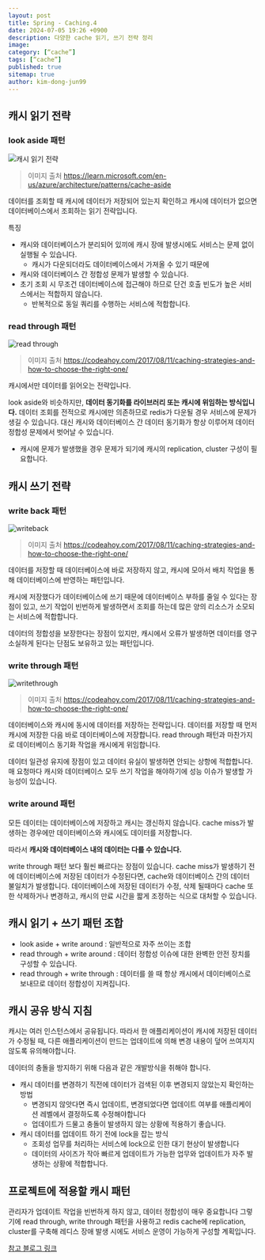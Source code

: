 ```yaml
---
layout: post
title: Spring - Caching.4
date: 2024-07-05 19:26 +0900
description: 다양한 cache 읽기, 쓰기 전략 정리
image:
category: [“cache”]
tags: [“cache”]
published: true
sitemap: true
author: kim-dong-jun99
---
```


## 캐시 읽기 전략

### look aside 패턴

![캐시 읽기 전략](https://learn.microsoft.com/en-us/azure/architecture/patterns/_images/cache-aside-diagram.png)
> 이미지 출처 https://learn.microsoft.com/en-us/azure/architecture/patterns/cache-aside

데이터를 조회할 때 캐시에 데이터가 저장되어 있는지 확인하고 캐시에 데이터가 없으면 데이터베이스에서 조회하는 읽기 전략입니다. 

특징 
- 캐시와 데이터베이스가 분리되어 있끼에 캐시 장애 발생시에도 서비스는 문제 없이 실행될 수 있습니다.
	- 캐시가 다운되더라도 데이터베이스에서 가져올 수 있기 때문에
- 캐시와 데이터베이스 간 정합성 문제가 발생할 수 있습니다.
- 초기 조회 시 무조건 데이터베이스에 접근해야 하므로 단건 호출 빈도가 높은 서비스에서는 적합하지 않습니다.
	- 반복적으로 동일 쿼리를 수행하는 서비스에 적합합니다.
	
### read through 패턴

![read through](https://codeahoy.com/img/read-through.png)
> 이미지 출처 https://codeahoy.com/2017/08/11/caching-strategies-and-how-to-choose-the-right-one/

캐시에서만 데이터를 읽어오는 전략입니다.

look aside와 비슷하지만, **데이터 동기화를 라이브러리 또는 캐시에 위임하는 방식입니다.**
데이터 조회를 전적으로 캐시에만 의존하므로 redis가 다운될 경우 서비스에 문제가 생길 수 있습니다. 대신 캐시와 데이터베이스 간 데이터 동기화가 항상 이루어져 데이터 정합성 문제에서 벗어날 수 있습니다.

- 캐시에 문제가 발생했을 경우 문제가 되기에 캐시의 replication, cluster 구성이 필요합니다.

## 캐시 쓰기 전략

### write back 패턴

![writeback](https://img1.daumcdn.net/thumb/R1280x0/?scode=mtistory2&fname=https%3A%2F%2Fblog.kakaocdn.net%2Fdn%2Fv5Y3R%2FbtrRBa5kwoz%2FWHclsCcEdxImBj0bLEfSc1%2Fimg.png)
> 이미지 출처 https://codeahoy.com/2017/08/11/caching-strategies-and-how-to-choose-the-right-one/

데이터를 저장할 때 데이터베이스에 바로 저장하지 않고, 캐시에 모아서 배치 작업을 통해 데이터베이스에 반영하는 패턴입니다.

캐시에 저장했다가 데이터베이스에 쓰기 때문에 데이터베이스 부하를 줄일 수 있다는 장점이 있고, 쓰기 작업이 빈번하게 발생하면서 조회를 하는데 많은 양의 리소스가 소모되는 서비스에 적합합니다.

데이터의 정합성을 보장한다는 장점이 있지만, 캐시에서 오류가 발생하면 데이터를 영구 소실하게 된다는 단점도 보유하고 있는 패턴입니다.

### write through 패턴

![writethrough](https://velog.velcdn.com/images/zenon8485/post/87269e11-2566-4742-8b0a-62be86923ec0/image.png)
> 이미지 출처 https://codeahoy.com/2017/08/11/caching-strategies-and-how-to-choose-the-right-one/

데이터베이스와 캐시에 동시에 데이터를 저장하는 전략입니다. 데이터를 저장할 때 먼저 캐시에 저장한 다음 바로 데이터베이스에 저장합니다. read through 패턴과 마찬가지로 데이터베이스 동기화 작업을 캐시에게 위임합니다.

데이터 일관성 유지에 장점이 있고 데이터 유실이 발생하면 안되는 상항에 적합합니다. 매 요청마다 캐시와 데이터베이스 모두 쓰기 작업을 해야하기에 성능 이슈가 발생할 가능성이 있습니다.

### write around 패턴

모든 데이터는 데이터베이스에 저장하고 캐시는 갱신하지 않습니다. cache miss가 발생하는 경우에만 데이터베이스와 캐시에도 데이터를 저장합니다.

따라서 **캐시와 데이터베이스 내의 데이터는 다를 수 있습니다.**

write through 패턴 보다 훨씬 빠르다는 장점이 있습니다. cache miss가 발생하기 전에 데이터베이스에 저장된 데이터가 수정된다면, cache와 데이터베이스 간의 데이터 불일치가 발생합니다. 데이터베이스에 저장된 데이터가 수정, 삭제 될때마다 cache 또한 삭제하거나 변경하고, 캐시의 만료 시간을 짧게 조정하는 식으로 대처할 수 있습니다.

## 캐시 읽기 + 쓰기 패턴 조합

- look aside + write around : 일반적으로 자주 쓰이는 조합
- read through + write around : 데이터 정합성 이슈에 대한 완벽한 안전 장치를 구성할 수 있습니다.
- read through + write through : 데이터를 쓸 때 항상 캐시에서 데이터베이스로 보내므로 데이터 정합성이 지켜집니다.

## 캐시 공유 방식 지침

캐시는 여러 인스턴스에서 공유됩니다. 따라서 한 애플리케이션이 캐시에 저장된 데이터가 수정될 때, 다른 애플리케이션이 만드는 업데이트에 의해 변경 내용이 덮어 쓰여지지 않도록 유의해야합니다.

데이터의 충돌을 방지하기 위해 다음과 같은 개발방식을 취해야 합니다.

- 캐시 데이터를 변경하기 직전에 데이터가 검색된 이후 변경되지 않았는지 확인하는 방법
	- 변경되지 않앗다면 즉시 업데이트, 변경되었다면 업데이트 여부를 애플리케이션 레벨에서 결정하도록 수정해야합니다
	- 업데이트가 드물고 충돌이 발생하지 않는 상황에 적용하기 좋습니다.
- 캐시 데이터를 업데이트 하기 전에 lock을 잡는 방식
	- 조회성 업무를 처리하는 서비스에 lock으로 인한 대기 현상이 발생합니다
	- 데이터의 사이즈가 작아 빠르게 업데이트가 가능한 업무와 업데이트가 자주 발생하는 상황에 적합합니다.
	
## 프로젝트에 적용할 캐시 패턴

관리자가 업데이트 작업을 빈번하게 하지 않고, 데이터 정합성이 매우 중요합니다
그렇기에 read through, write through 패턴을 사용하고 redis cache에 replication, cluster를 구축해 레디스 장애 발생 시에도 서비스 운영이 가능하게 구성할 계획입니다.

[참고 블로그 링크](https://inpa.tistory.com/entry/REDIS-📚-캐시Cache-설계-전략-지침-총정리#)
